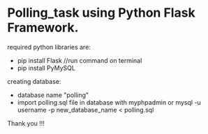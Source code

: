 # Polling_task using Python Flask Framework.

required python libraries are:
  - pip install Flask                //run command on terminal
  - pip install PyMySQL
  
creating database:
  - database name "polling"
  - import polling.sql file in database with myphpadmin or mysql -u username -p new_database_name < polling.sql
 
Thank you !!!
